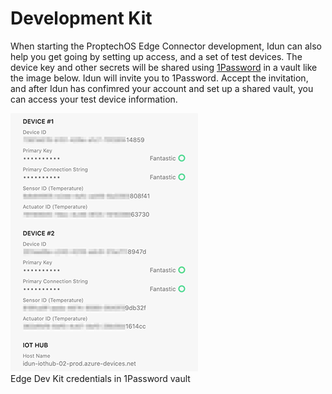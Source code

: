 # Development Kit
When starting the ProptechOS Edge Connector development, Idun can also help you get going by setting up access, and a set of test devices. The device key and other secrets will be shared using [1Password](https://1password.com/) in a vault like the image below. Idun will invite you to 1Password. Accept the invitation, and after Idun has confimred your account and set up a shared vault, you can access your test device information.

![Test Devices Vault](../images/1Pass_Test_Devices-ex.png)  
Edge Dev Kit credentials in 1Password vault
